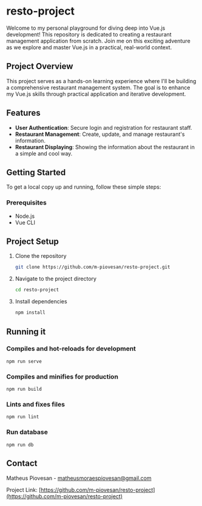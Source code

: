# resto-project

Welcome to my personal playground for diving deep into Vue.js development! This repository is dedicated to creating a restaurant management application from scratch. Join me on this exciting adventure as we explore and master Vue.js in a practical, real-world context.

## Project Overview

This project serves as a hands-on learning experience where I'll be building a comprehensive restaurant management system. The goal is to enhance my Vue.js skills through practical application and iterative development.

## Features

- **User Authentication**: Secure login and registration for restaurant staff.
- **Restaurant Management**: Create, update, and manage restaurant's information.
- **Restaurant Displaying**: Showing the information about the restaurant in a simple and cool way.

## Getting Started

To get a local copy up and running, follow these simple steps:

### Prerequisites

- Node.js
- Vue CLI

## Project Setup

1. Clone the repository
    ```sh
    git clone https://github.com/m-piovesan/resto-project.git
    ```
2. Navigate to the project directory
    ```sh
    cd resto-project
    ```
3. Install dependencies
    ```sh
    npm install
    ```

## Running it

### Compiles and hot-reloads for development
```
npm run serve
```

### Compiles and minifies for production
```
npm run build
```

### Lints and fixes files
```
npm run lint
```

### Run database
```
npm run db
```

## Contact

Matheus Piovesan - [matheusmoraespiovesan@gmail.com](mailto:matheusmoraespiovesan@gmail.com)

Project Link: [https://github.com/m-piovesan/resto-project](https://github.com/m-piovesan/resto-project)